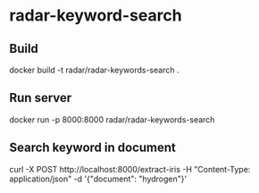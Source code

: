 # radar-keyword-search

## Build

docker build -t radar/radar-keywords-search .

## Run server

docker run -p 8000:8000 radar/radar-keywords-search

## Search keyword in document
curl -X POST http://localhost:8000/extract-iris -H "Content-Type: application/json" -d '{"document": "hydrogen"}'
